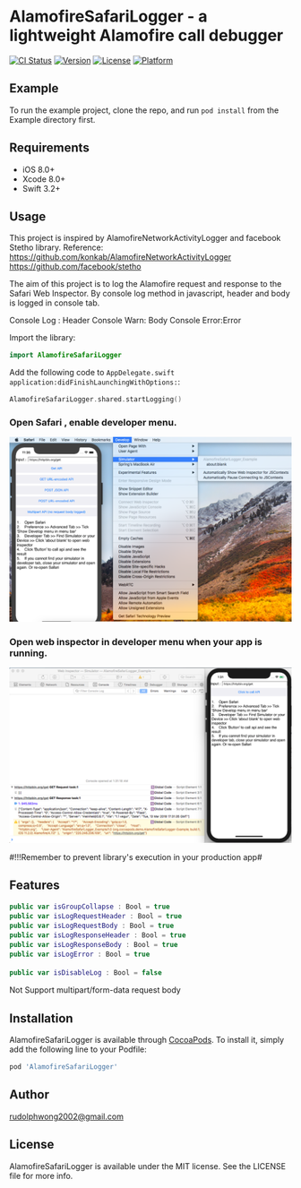 # AlamofireSafariLogger - a lightweight Alamofire call debugger

[![CI Status](http://img.shields.io/travis/rudolphwong2002@gmail.com/AlamofireSafariLogger.svg?style=flat)](https://travis-ci.org/rudolphwong2002@gmail.com/AlamofireSafariLogger)
[![Version](https://img.shields.io/cocoapods/v/AlamofireSafariLogger.svg?style=flat)](http://cocoapods.org/pods/AlamofireSafariLogger)
[![License](https://img.shields.io/cocoapods/l/AlamofireSafariLogger.svg?style=flat)](http://cocoapods.org/pods/AlamofireSafariLogger)
[![Platform](https://img.shields.io/cocoapods/p/AlamofireSafariLogger.svg?style=flat)](http://cocoapods.org/pods/AlamofireSafariLogger)

## Example

To run the example project, clone the repo, and run `pod install` from the Example directory first.

## Requirements

- iOS 8.0+
- Xcode 8.0+
- Swift 3.2+

## Usage
This project is inspired by AlamofireNetworkActivityLogger and facebook Stetho library.
Reference:
https://github.com/konkab/AlamofireNetworkActivityLogger
https://github.com/facebook/stetho

The aim of this project is to log the Alamofire request and response to the Safari Web Inspector. By console log method in javascript, header and body is logged in console tab.

Console Log : Header
Console Warn: Body
Console Error:Error

Import the library:

```swift
import AlamofireSafariLogger
```

Add the following code to `AppDelegate.swift application:didFinishLaunchingWithOptions:`:

```swift
AlamofireSafariLogger.shared.startLogging()
```

### Open Safari , enable developer menu.
![Open Debugger](https://raw.githubusercontent.com/springwong/AlamofireSafariLogger/master/open_debugger.png)

### Open web inspector in developer menu when your app is running.

![Example Image](https://raw.githubusercontent.com/springwong/AlamofireSafariLogger/master/example.png)

#!!!Remember to prevent library's execution in your production app#

## Features
```swift
public var isGroupCollapse : Bool = true
public var isLogRequestHeader : Bool = true
public var isLogRequestBody : Bool = true
public var isLogResponseHeader : Bool = true
public var isLogResponseBody : Bool = true
public var isLogError : Bool = true
    
public var isDisableLog : Bool = false

```
Not Support multipart/form-data request body

## Installation

AlamofireSafariLogger is available through [CocoaPods](http://cocoapods.org). To install
it, simply add the following line to your Podfile:

```ruby
pod 'AlamofireSafariLogger'
```

## Author

rudolphwong2002@gmail.com

## License

AlamofireSafariLogger is available under the MIT license. See the LICENSE file for more info.
